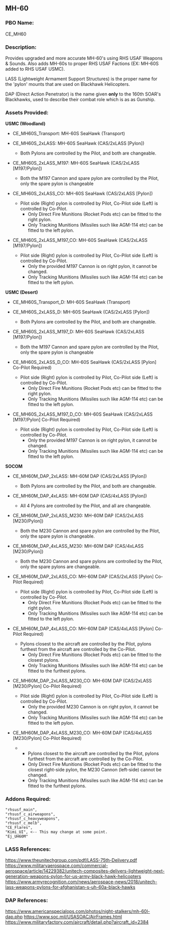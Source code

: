 ## MH-60

### PBO Name: 
CE_MH60

### Description: 
Provides upgraded and more accurate MH-60's using RHS USAF Weapons & Sounds. Also adds MH-60s to proper RHS USAF Factions (EX: MH-60S added to RHS USAF USMC).

LASS (Lightweight Armament Support Structures) is the proper name for the 'pylon' mounts that are used on Blackhawk Helicopters.

DAP (Direct Action Penetrator) is the name given **only** to the 160th SOAR's Blackhawks, used to describe their combat role which is as as Gunship. 

### Assets Provided:

**USMC (Woodland)**
- CE_MH60S_Transport: MH-60S SeaHawk (Transport)

- CE_MH60S_2xLASS: MH-60S SeaHawk (CAS/2xLASS [Pylon])
  - Both Pylons are controlled by the Pilot, and both are changeable.

- CE_MH60S_2xLASS_M197: MH-60S SeaHawk (CAS/2xLASS [M197/Pylon])
  - Both the M197 Cannon and spare pylon are controlled by the Pilot, only the spare pylon is changeable

- CE_MH60S_2xLASS_CO: MH-60S SeaHawk (CAS/2xLASS [Pylon])
  - Pilot side (Right) pylon is controlled by Pilot, Co-Pilot side (Left) is controlled by Co-Pilot.
    - Only Direct Fire Munitions (Rocket Pods etc) can be fitted to the right pylon.
    - Only Tracking Munitions (Missiles such like AGM-114 etc) can be fitted to the left pylon.

- CE_MH60S_2xLASS_M197_CO: MH-60S SeaHawk (CAS/2xLASS [M197/Pylon])
  - Pilot side (Right) pylon is controlled by Pilot, Co-Pilot side (Left) is controlled by Co-Pilot.
    - Only the provided M197 Cannon is on right pylon, it cannot be changed. 
    - Only Tracking Munitions (Missiles such like AGM-114 etc) can be fitted to the left pylon.


**USMC (Desert)**
- CE_MH60S_Transport_D: MH-60S SeaHawk (Transport)

- CE_MH60S_2xLASS_D: MH-60S SeaHawk (CAS/2xLASS [Pylon])
  - Both Pylons are controlled by the Pilot, and both are changeable.

- CE_MH60S_2xLASS_M197_D: MH-60S SeaHawk (CAS/2xLASS [M197/Pylon])
  - Both the M197 Cannon and spare pylon are controlled by the Pilot, only the spare pylon is changeable

- CE_MH60S_2xLASS_D_CO: MH-60S SeaHawk (CAS/2xLASS [Pylon] Co-Pilot Required)
  - Pilot side (Right) pylon is controlled by Pilot, Co-Pilot side (Left) is controlled by Co-Pilot.
    - Only Direct Fire Munitions (Rocket Pods etc) can be fitted to the right pylon.
    - Only Tracking Munitions (Missiles such like AGM-114 etc) can be fitted to the left pylon.

- CE_MH60S_2xLASS_M197_D_CO: MH-60S SeaHawk (CAS/2xLASS [M197/Pylon] Co-Pilot Required)
  - Pilot side (Right) pylon is controlled by Pilot, Co-Pilot side (Left) is controlled by Co-Pilot.
    - Only the provided M197 Cannon is on right pylon, it cannot be changed. 
    - Only Tracking Munitions (Missiles such like AGM-114 etc) can be fitted to the left pylon.

**SOCOM**

- CE_MH60M_DAP_2xLASS: MH-60M DAP (CAS/2xLASS [Pylon])
  - Both Pylons are controlled by the Pilot, and both are changeable.

- CE_MH60M_DAP_4xLASS: MH-60M DAP (CAS/4xLASS [Pylon])
  - All 4 Pylons are controlled by the Pilot, and all are changeable.

- CE_MH60M_DAP_2xLASS_M230: MH-60M DAP (CAS/2xLASS [M230/Pylon])
  - Both the M230 Cannon and spare pylon are controlled by the Pilot, only the spare pylon is changeable.

- CE_MH60M_DAP_4xLASS_M230: MH-60M DAP (CAS/4xLASS [M230/Pylon])
  - Both the M230 Cannon and spare pylons are controlled by the Pilot, only the spare pylons are changeable.

- CE_MH60M_DAP_2xLASS_CO: MH-60M DAP (CAS/2xLASS [Pylon] Co-Pilot Required)
  - Pilot side (Right) pylon is controlled by Pilot, Co-Pilot side (Left) is controlled by Co-Pilot.
    - Only Direct Fire Munitions (Rocket Pods etc) can be fitted to the right pylon.
    - Only Tracking Munitions (Missiles such like AGM-114 etc) can be fitted to the left pylon.

- CE_MH60M_DAP_4xLASS_CO: MH-60M DAP  (CAS/4xLASS [Pylon] Co-Pilot Required)
  - Pylons closest to the aircraft are controlled by the Pilot, pylons furthest from the aircraft are controlled by the Co-Pilot.
    - Only Direct Fire Munitions (Rocket Pods etc) can be fitted to the closest pylons.
    - Only Tracking Munitions (Missiles such like AGM-114 etc) can be fitted to the furthest pylons. 
  
- CE_MH60M_DAP_2xLASS_M230_CO: MH-60M DAP (CAS/2xLASS [M230/Pylon]  Co-Pilot Required)
  - Pilot side (Right) pylon is controlled by Pilot, Co-Pilot side (Left) is controlled by Co-Pilot.
    - Only the provided M230 Cannon is on right pylon, it cannot be changed. 
    - Only Tracking Munitions (Missiles such like AGM-114 etc) can be fitted to the left pylon. 

- CE_MH60M_DAP_4xLASS_M230_CO: MH-60M DAP (CAS/4xLASS [M230/Pylon]  Co-Pilot Required)
  - - Pylons closest to the aircraft are controlled by the Pilot, pylons furthest from the aircraft are controlled by the Co-Pilot.
    - Only Direct Fire Munitions (Rocket Pods etc) can be fitted to the closest right-side pylon, the M230 Cannon (left-side) cannot be changed.
    - Only Tracking Munitions (Missiles such like AGM-114 etc) can be fitted to the furthest pylons. 

### Addons Required:
```
"rhsusf_main",
"rhsusf_c_airweapons",
"rhsusf_c_heavyweapons",
"rhsusf_c_melb",
"CE_Flares",
"Kimi_UI", <-- This may change at some point.
"Ej_UH60M"
```

### LASS References: 
https://www.theunitechgroup.com/pdf/LASS-75th-Delivery.pdf
https://www.militaryaerospace.com/commercial-aerospace/article/14229382/unitech-composites-delivers-lightweight-next-generation-weapons-pylon-for-us-army-black-hawk-helicopters
https://www.armyrecognition.com/news/aerospace-news/2018/unitech-lass-weapons-pylons-for-afghanistan-s-uh-60a-black-hawks

### DAP References: 
https://www.americanspecialops.com/photos/night-stalkers/mh-60l-dap.php
https://www.soc.mil/USASOAC/AirFrames.html
https://www.militaryfactory.com/aircraft/detail.php?aircraft_id=2384
